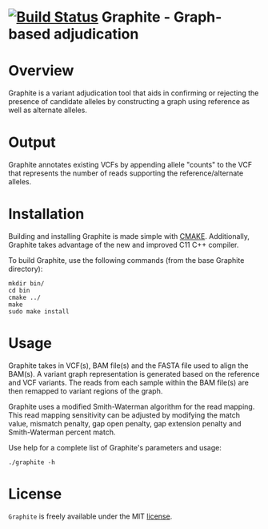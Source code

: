 [![Build Status](https://travis-ci.org/dillonl/graphite.svg?branch=master)](https://travis-ci.org/dillonl/graphite)
Graphite - Graph-based adjudication 
========================================

Overview
========================================
Graphite is a variant adjudication tool that aids in confirming or rejecting the presence of candidate alleles by constructing a graph using reference as well as alternate alleles.

Output
========================================
Graphite annotates existing VCFs by appending allele "counts" to the VCF that represents the number of reads supporting the reference/alternate alleles.

Installation
========================================
Building and installing Graphite is made simple with [CMAKE](https://cmake.org/). Additionally, Graphite takes advantage of the new and improved C11 C++ compiler.

To build Graphite, use the following commands (from the base Graphite directory):

```Shell
mkdir bin/
cd bin
cmake ../
make
sudo make install
```

Usage
========================================
Graphite takes in VCF(s), BAM file(s) and the FASTA file used to align the BAM(s). A variant graph representation is generated based on the reference and VCF variants. The reads from each sample within the BAM file(s) are then remapped to variant regions of the graph.

Graphite uses a modified Smith-Waterman algorithm for the read mapping. This read mapping sensitivity can be adjusted by modifying the match value, mismatch penalty, gap open penalty, gap extension penalty and Smith-Waterman percent match.

Use help for a complete list of Graphite's parameters and usage:
```Shell
./graphite -h
```
License
========================================
`Graphite` is freely available under the MIT [license](https://opensource.org/licenses/MIT).

